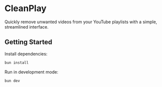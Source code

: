 # CleanPlay

Quickly remove unwanted videos from your YouTube playlists with a simple, streamlined interface.

## Getting Started

Install dependencies:

```bash
bun install
```

Run in development mode:

```bash
bun dev
```
